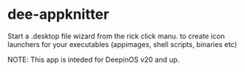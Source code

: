 # dee-appknitter
Start a .desktop file wizard from the rick click manu. to create icon launchers for your executables (appimages, shell scripts, binaries etc)

NOTE: This app is inteded for DeepinOS v20 and up.
